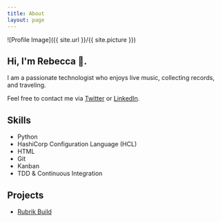 ```yaml
---
title: About
layout: page
---
```


![Profile Image]({{ site.url }}/{{ site.picture }})

## Hi, I'm Rebecca 👋. 

<p>I am a passionate technologist who enjoys live music, collecting records, and traveling.

Feel free to contact me via <a href="https://twitter.com/RebeccaFitzhugh">Twitter</a></li> or <a href="https://www.linkedin.com/in/rmfitzhugh">LinkedIn</a></li>.

<h2>Skills</h2>

<ul class="skill-list">
	<li>Python</li>
	<li>HashiCorp Configuration Language (HCL)</li>
	<li>HTML</li>
	<li>Git</li>
	<li>Kanban</li>
	<li>TDD & Continuous Integration</li>
</ul>

<h2>Projects</h2>

<ul>
	<li><a href="https://github.com/rubrikinc/welcome-to-rubrik-build">Rubrik Build</a></li>
</ul>


